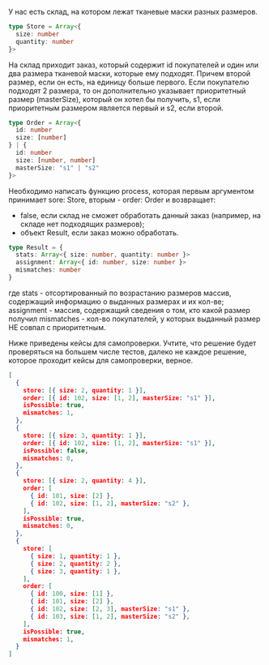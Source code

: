 
У нас есть склад, на котором лежат тканевые маски разных размеров.
```ts
type Store = Array<{
  size: number
  quantity: number
}>
```

На склад приходит заказ, который содержит id покупателей и один или два размера тканевой маски,
которые ему подходят. Причем второй размер, если он есть, на единицу больше первого.
Если покупателю подходят 2 размера, то он дополнительно указывает приоритетный размер (masterSize),
который он хотел бы получить, s1, если приоритетным размером является первый и s2, если второй.
```ts
type Order = Array<{
  id: number
  size: [number]
} | {
  id: number
  size: [number, number]
  masterSize: "s1" | "s2"
}>
```

Необходимо написать функцию process, которая первым аргументом принимает sore: Store, вторым - order: Order
и возвращает:
- false, если склад не сможет обработать данный заказ (например, на складе нет подходящих размеров);
- объект Result, если заказ можно обработать. 
```ts
type Result = {
  stats: Array<{ size: number, quantity: number }>
  assignment: Array<{ id: number, size: number }>
  mismatches: number
}
```
где stats - отсортированный по возрастанию размеров массив, содержащий информацию о выданных размерах и их кол-ве;
assignment - массив, содержащий сведения о том, кто какой размер получил
mismatches - кол-во покупателей, у которых выданный размер НЕ совпал с приоритетным.

Ниже приведены кейсы для самопроверки. Учтите, что решение будет проверяться на большем числе тестов, далеко не каждое решение, которое проходит кейсы для самопроверки, верное.

```json
[
  {
    store: [{ size: 2, quantity: 1 }],
    order: [{ id: 102, size: [1, 2], masterSize: "s1" }],
    isPossible: true,
    mismatches: 1,
  },
  {
    store: [{ size: 3, quantity: 1 }],
    order: [{ id: 102, size: [1, 2], masterSize: "s1" }],
    isPossible: false,
    mismatches: 0,
  },
  {
    store: [{ size: 2, quantity: 4 }],
    order: [
      { id: 101, size: [2] },
      { id: 102, size: [1, 2], masterSize: "s2" },
    ],
    isPossible: true,
    mismatches: 0,
  },
  {
    store: [
      { size: 1, quantity: 1 },
      { size: 2, quantity: 2 },
      { size: 3, quantity: 1 },
    ],
    order: [
      { id: 100, size: [1] },
      { id: 101, size: [2] },
      { id: 102, size: [2, 3], masterSize: "s1" },
      { id: 103, size: [1, 2], masterSize: "s2" },
    ],
    isPossible: true,
    mismatches: 1,
  }
]
```